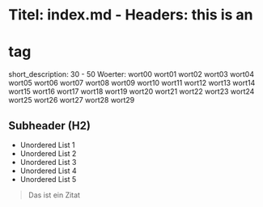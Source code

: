 # Titel: index.md - Headers: this is an <h1> tag

short_description:
30 - 50 Woerter:
wort00 wort01 wort02 wort03 wort04 wort05 wort06 wort07 wort08 wort09
wort10 wort11 wort12 wort13 wort14 wort15 wort16 wort17 wort18 wort19
wort20 wort21 wort22 wort23 wort24 wort25 wort26 wort27 wort28 wort29

## Subheader (H2)

* Unordered List 1
* Unordered List 2
* Unordered List 3
* Unordered List 4
* Unordered List 5

> Das ist ein Zitat
